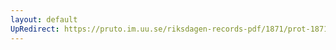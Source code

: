 ```yaml
---
layout: default
UpRedirect: https://pruto.im.uu.se/riksdagen-records-pdf/1871/prot-1871--ak--508.pdf
---
```


